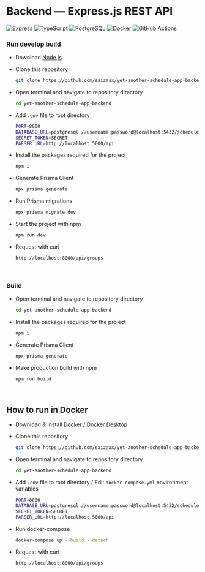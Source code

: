 # Backend — Express.js REST API

[![Express](https://img.shields.io/badge/Express-ffffff?logo=express&logoColor=black)](https://expressjs.com/)
[![TypeScript](https://img.shields.io/badge/TypeScript-3178C6?logo=typescript&logoColor=white)](https://www.typescriptlang.org/)
[![PostgreSQL](https://img.shields.io/badge/PostgreSQL-4169E1.svg?logo=postgresql&logoColor=white)](https://www.postgresql.org/)
[![Docker](https://img.shields.io/badge/Docker-%230db7ed.svg?logo=docker&logoColor=white)](https://www.docker.com/)
[![GitHub Actions](https://img.shields.io/badge/GitHub%20Actions-2088FF?logo=githubactions&logoColor=white)](https://github.com/features/actions)

### Run develop build

* Download [Node.js](https://nodejs.org/en/download/)

* Clone this repository
    ```bash
    git clone https://github.com/saizaax/yet-another-schedule-app-backend
    ```

* Open terminal and navigate to repository directory
    ```bash
    cd yet-another-schedule-app-backend
    ```

* Add `.env` file to root directory
    ```bash
    PORT=8000
    DATABASE_URL=postgresql://username:password@localhost:5432/schedule?schema=public
    SECRET_TOKEN=SECRET
    PARSER_URL=http://localhost:5000/api
    ```

* Install the packages required for the project
    ```bash
    npm i
    ```

* Generate Prisma Client
    ```bash
    npx prisma generate
    ```

* Run Prisma migrations
    ```bash
    npx prisma migrate dev
    ```

* Start the project with npm
    ```bash
    npm run dev
    ```

* Request with curl
    ```bash
    http://localhost:8000/api/groups
    ```

<br>

### Build

* Open terminal and navigate to repository directory
    ```bash
    cd yet-another-schedule-app-backend
    ```

* Install the packages required for the project
    ```bash
    npm i
    ```

* Generate Prisma Client
    ```bash
    npx prisma generate
    ```

* Make production build with npm
    ```bash
    npm run build
    ```

<br>

## How to run in Docker

* Download & Install [Docker / Docker Desktop](https://www.docker.com/products/docker-desktop)

* Clone this repository
    ```bash
    git clone https://github.com/saizaax/yet-another-schedule-app-backend
    ```

* Open terminal and navigate to repository directory
    ```bash
    cd yet-another-schedule-app-backend
    ```

* Add `.env` file to root directory / Edit `docker-compose.yml` environment variables
    ```bash
    PORT=8000
    DATABASE_URL=postgresql://username:password@localhost:5432/schedule?schema=public
    SECRET_TOKEN=SECRET
    PARSER_URL=http://localhost:5000/api
    ```

* Run docker-compose 
    ```bash
    docker-compose up --build --detach
    ```

* Request with curl
    ```bash
    http://localhost:8000/api/groups
    ```